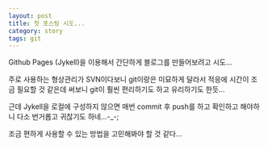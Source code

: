 ```yaml
---
layout: post
title: 첫 포스팅 시도...
category: story
tags: git
---
```

Github Pages (Jykell)을 이용해서 간단하게 블로그를 만들어보려고 시도...

주로 사용하는 형상관리가 SVN이다보니 git이랑은 미묘하게 달라서 적응에 시간이 조금 필요할 것 같은데 써보니 git이 훨씬 편리하기도 하고 유리하기도 한듯...

근데 Jykell을 로컬에 구성하지 않으면 매번 commit 후 push를 하고 확인하고 해야하니 다소 번거롭고 귀찮기도 하네...-_-;

조금 편하게 사용할 수 있는 방법을 고민해봐야 할 것 같다...
